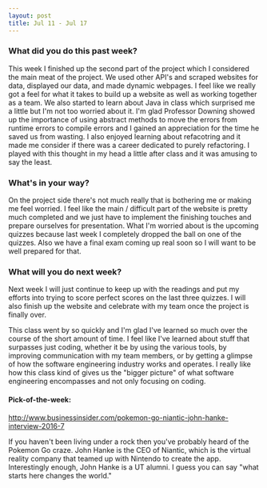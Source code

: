 ```yaml
---
layout: post
title: Jul 11 - Jul 17
---
```

### What did you do this past week? ###
This week I finished up the second part of the project which I considered the main meat of the project. We used other API's and scraped websites for data, displayed our data, and made dynamic webpages. I feel like we really got a feel for what it takes to build up a website as well as working together as a team. We also started to learn about Java in class which surprised me a little but I'm not too worried about it. I'm glad Professor Downing showed up the importance of using abstract methods to move the errors from runtime errors to compile errors and I gained an appreciation for the time he saved us from wasting. I also enjoyed learning about refacotring and it made me consider if there was a career dedicated to purely refactoring. I played with this thought in my head a little after class and it was amusing to say the least.

### What's in your way? ###
On the project side there's not much really that is bothering me or making me feel worried. I feel like the main / difficult part of the website is pretty much completed and we just have to implement the finishing touches and prepare ourselves for presentation. What I'm worried about is the upcoming quizzes because last week I completely dropped the ball on one of the quizzes. Also we have a final exam coming up real soon so I will want to be well prepared for that.

### What will you do next week? ###
Next week I will just continue to keep up with the readings and put my efforts into trying to score perfect scores on the last three quizzes. I will also finish up the website and celebrate with my team once the project is finally over. 

This class went by so quickly and I'm glad I've learned so much over the course of the short amount of time. I feel like I've learned about stuff that surpasses just coding, whether it be by using the various tools, by improving communication with my team members, or by getting a glimpse of how the software engineering industry works and operates. I really like how this class kind of gives us the "bigger picture" of what software engineering encompasses and not only focusing on coding.

#### Pick-of-the-week: ####
http://www.businessinsider.com/pokemon-go-niantic-john-hanke-interview-2016-7

If you haven't been living under a rock then you've probably heard of the Pokemon Go craze. John Hanke is the CEO of Niantic, which is the virtual reality company that teamed up with Nintendo to create the app. Interestingly enough, John Hanke is a UT alumni. I guess you can say "what starts here changes the world."

